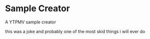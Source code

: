 # Sample Creator
A YTPMV sample creator

this was a joke and probably one of the most skid things i will ever do
